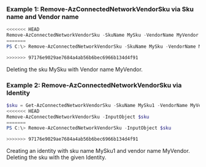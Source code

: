 ### Example 1: Remove-AzConnectedNetworkVendorSku via Sku name and Vendor name
```powershell
<<<<<<< HEAD
Remove-AzConnectedNetworkVendorSku -SkuName MySku -VendorName MyVendor
=======
PS C:\> Remove-AzConnectedNetworkVendorSku -SkuName MySku -VendorName MyVendor

>>>>>>> 97176e9029ae7684a4ab56b6bec6966b134d4f91
```

Deleting the sku MySku with Vendor name MyVendor.

### Example 2: Remove-AzConnectedNetworkVendorSku via Identity
```powershell
$sku = Get-AzConnectedNetworkVendorSku -SkuName MySku1 -VendorName MyVendor
<<<<<<< HEAD
Remove-AzConnectedNetworkVendorSku -InputObject $sku
=======
PS C:\> Remove-AzConnectedNetworkVendorSku -InputObject $sku

>>>>>>> 97176e9029ae7684a4ab56b6bec6966b134d4f91
```

Creating an identity with sku name MySku1 and vendor name MyVendor. Deleting the sku with the given Identity.